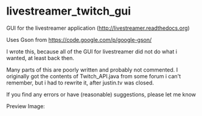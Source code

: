 livestreamer_twitch_gui
=======================
GUI for the livestreamer application (http://livestreamer.readthedocs.org)

Uses Gson from https://code.google.com/p/google-gson/

I wrote this, because all of the GUI for livestreamer did not do what i wanted, at least back then.

Many parts of this are poorly written and probably not commented.
I originally got the contents of Twitch_API.java from some forum i can't remember, 
but i had to rewrite it, after justin.tv was closed.

If you find any errors or have (reasonable) suggestions, please let me know


Preview Image:
